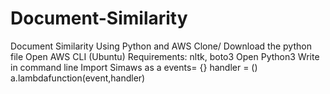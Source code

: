 # Document-Similarity
Document Similarity Using Python and AWS
Clone/ Download the python file
Open AWS CLI (Ubuntu)
Requirements:
nltk, boto3
Open Python3
Write in command line
Import Simaws as a
events= {}
handler = ()
a.lambdafunction(event,handler)
